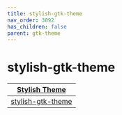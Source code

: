 ```yaml
---
title: stylish-gtk-theme
nav_order: 3092
has_children: false
parent: gtk-theme
---
```



# stylish-gtk-theme

| [Stylish Theme](https://samwhelp.github.io/note-about-theme/read/desktop-theme/themes/stylish-theme.html) |
| --- |
| [stylish-gtk-theme](https://github.com/vinceliuice/stylish-gtk-theme) |
